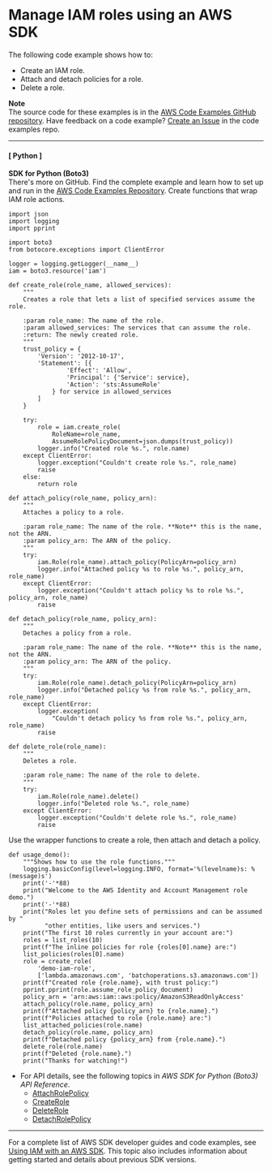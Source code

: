 # Manage IAM roles using an AWS SDK<a name="example_iam_Scenario_RoleManagement_section"></a>

The following code example shows how to:
+ Create an IAM role\.
+ Attach and detach policies for a role\.
+ Delete a role\.

**Note**  
The source code for these examples is in the [AWS Code Examples GitHub repository](https://github.com/awsdocs/aws-doc-sdk-examples)\. Have feedback on a code example? [Create an Issue](https://github.com/awsdocs/aws-doc-sdk-examples/issues/new/choose) in the code examples repo\. 

------
#### [ Python ]

**SDK for Python \(Boto3\)**  
 There's more on GitHub\. Find the complete example and learn how to set up and run in the [AWS Code Examples Repository](https://github.com/awsdocs/aws-doc-sdk-examples/tree/main/python/example_code/iam/iam_basics#code-examples)\. 
Create functions that wrap IAM role actions\.  

```
import json
import logging
import pprint

import boto3
from botocore.exceptions import ClientError

logger = logging.getLogger(__name__)
iam = boto3.resource('iam')

def create_role(role_name, allowed_services):
    """
    Creates a role that lets a list of specified services assume the role.

    :param role_name: The name of the role.
    :param allowed_services: The services that can assume the role.
    :return: The newly created role.
    """
    trust_policy = {
        'Version': '2012-10-17',
        'Statement': [{
                'Effect': 'Allow',
                'Principal': {'Service': service},
                'Action': 'sts:AssumeRole'
            } for service in allowed_services
        ]
    }

    try:
        role = iam.create_role(
            RoleName=role_name,
            AssumeRolePolicyDocument=json.dumps(trust_policy))
        logger.info("Created role %s.", role.name)
    except ClientError:
        logger.exception("Couldn't create role %s.", role_name)
        raise
    else:
        return role

def attach_policy(role_name, policy_arn):
    """
    Attaches a policy to a role.

    :param role_name: The name of the role. **Note** this is the name, not the ARN.
    :param policy_arn: The ARN of the policy.
    """
    try:
        iam.Role(role_name).attach_policy(PolicyArn=policy_arn)
        logger.info("Attached policy %s to role %s.", policy_arn, role_name)
    except ClientError:
        logger.exception("Couldn't attach policy %s to role %s.", policy_arn, role_name)
        raise

def detach_policy(role_name, policy_arn):
    """
    Detaches a policy from a role.

    :param role_name: The name of the role. **Note** this is the name, not the ARN.
    :param policy_arn: The ARN of the policy.
    """
    try:
        iam.Role(role_name).detach_policy(PolicyArn=policy_arn)
        logger.info("Detached policy %s from role %s.", policy_arn, role_name)
    except ClientError:
        logger.exception(
            "Couldn't detach policy %s from role %s.", policy_arn, role_name)
        raise

def delete_role(role_name):
    """
    Deletes a role.

    :param role_name: The name of the role to delete.
    """
    try:
        iam.Role(role_name).delete()
        logger.info("Deleted role %s.", role_name)
    except ClientError:
        logger.exception("Couldn't delete role %s.", role_name)
        raise
```
Use the wrapper functions to create a role, then attach and detach a policy\.  

```
def usage_demo():
    """Shows how to use the role functions."""
    logging.basicConfig(level=logging.INFO, format='%(levelname)s: %(message)s')
    print('-'*88)
    print("Welcome to the AWS Identity and Account Management role demo.")
    print('-'*88)
    print("Roles let you define sets of permissions and can be assumed by "
          "other entities, like users and services.")
    print("The first 10 roles currently in your account are:")
    roles = list_roles(10)
    print(f"The inline policies for role {roles[0].name} are:")
    list_policies(roles[0].name)
    role = create_role(
        'demo-iam-role',
        ['lambda.amazonaws.com', 'batchoperations.s3.amazonaws.com'])
    print(f"Created role {role.name}, with trust policy:")
    pprint.pprint(role.assume_role_policy_document)
    policy_arn = 'arn:aws:iam::aws:policy/AmazonS3ReadOnlyAccess'
    attach_policy(role.name, policy_arn)
    print(f"Attached policy {policy_arn} to {role.name}.")
    print(f"Policies attached to role {role.name} are:")
    list_attached_policies(role.name)
    detach_policy(role.name, policy_arn)
    print(f"Detached policy {policy_arn} from {role.name}.")
    delete_role(role.name)
    print(f"Deleted {role.name}.")
    print("Thanks for watching!")
```
+ For API details, see the following topics in *AWS SDK for Python \(Boto3\) API Reference*\.
  + [AttachRolePolicy](https://docs.aws.amazon.com/goto/boto3/iam-2010-05-08/AttachRolePolicy)
  + [CreateRole](https://docs.aws.amazon.com/goto/boto3/iam-2010-05-08/CreateRole)
  + [DeleteRole](https://docs.aws.amazon.com/goto/boto3/iam-2010-05-08/DeleteRole)
  + [DetachRolePolicy](https://docs.aws.amazon.com/goto/boto3/iam-2010-05-08/DetachRolePolicy)

------

For a complete list of AWS SDK developer guides and code examples, see [Using IAM with an AWS SDK](sdk-general-information-section.md)\. This topic also includes information about getting started and details about previous SDK versions\.